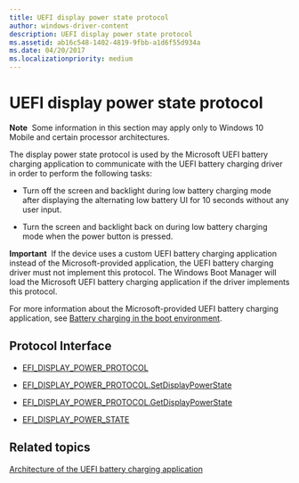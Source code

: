 ```yaml
---
title: UEFI display power state protocol
author: windows-driver-content
description: UEFI display power state protocol
ms.assetid: ab16c548-1402-4819-9fbb-a1d6f55d934a
ms.date: 04/20/2017
ms.localizationpriority: medium
---
```


# UEFI display power state protocol


**Note**  Some information in this section may apply only to Windows 10 Mobile and certain processor architectures.

 

The display power state protocol is used by the Microsoft UEFI battery charging application to communicate with the UEFI battery charging driver in order to perform the following tasks:

-   Turn off the screen and backlight during low battery charging mode after displaying the alternating low battery UI for 10 seconds without any user input.

-   Turn the screen and backlight back on during low battery charging mode when the power button is pressed.

**Important**  If the device uses a custom UEFI battery charging application instead of the Microsoft-provided application, the UEFI battery charging driver must not implement this protocol. The Windows Boot Manager will load the Microsoft UEFI battery charging application if the driver implements this protocol.

 

For more information about the Microsoft-provided UEFI battery charging application, see [Battery charging in the boot environment](battery-charging-in-the-boot-environment.md).

## Protocol Interface


-   [EFI\_DISPLAY\_POWER\_PROTOCOL](efi-display-power-protocol.md)

-   [EFI\_DISPLAY\_POWER\_PROTOCOL.SetDisplayPowerState](efi-display-power-protocolsetdisplaypowerstate.md)

-   [EFI\_DISPLAY\_POWER\_PROTOCOL.GetDisplayPowerState](efi-display-power-protocolgetdisplaypowerstate.md)

-   [EFI\_DISPLAY\_POWER\_STATE](efi-display-power-state.md)

## Related topics
[Architecture of the UEFI battery charging application](architecture-of-the-uefi-battery-charging-application.md)  



